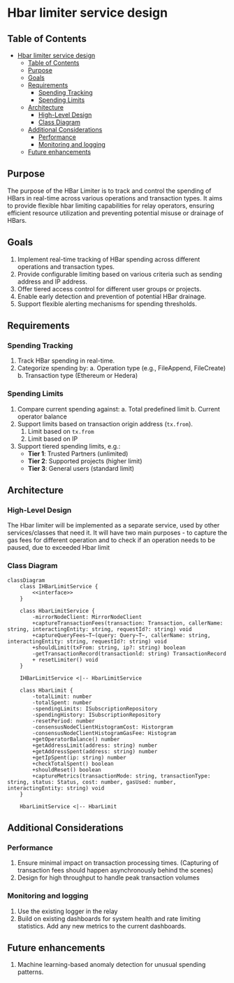 # Hbar limiter service design

## Table of Contents
- [Hbar limiter service design](#hbar-limiter-service-design)
  - [Table of Contents](#table-of-contents)
  - [Purpose](#purpose)
  - [Goals](#goals)
  - [Requirements](#requirements)
    - [Spending Tracking](#spending-tracking)
    - [Spending Limits](#spending-limits)
  - [Architecture](#architecture)
    - [High-Level Design](#high-level-design)
    - [Class Diagram](#class-diagram)
  - [Additional Considerations](#additional-considerations)
    - [Performance](#performance)
    - [Monitoring and logging](#monitoring-and-logging)
  - [Future enhancements](#future-enhancements)

## Purpose

The purpose of the HBar Limiter is to track and control the spending of HBars in real-time across various operations and transaction types. It aims to provide flexible hbar limiting capabilities for relay operators, ensuring efficient resource utilization and preventing potential misuse or drainage of HBars.

## Goals

1. Implement real-time tracking of HBar spending across different operations and transaction types.
2. Provide configurable limiting based on various criteria such as sending address and IP address.
3. Offer tiered access control for different user groups or projects.
4. Enable early detection and prevention of potential HBar drainage.
5. Support flexible alerting mechanisms for spending thresholds.

## Requirements
### Spending Tracking

1. Track HBar spending in real-time.
2. Categorize spending by:
   a. Operation type (e.g., FileAppend, FileCreate)
   b. Transaction type (Ethereum or Hedera)

### Spending Limits

1. Compare current spending against:
   a. Total predefined limit
   b. Current operator balance
2. Support limits based on transaction origin address (`tx.from`).  
   1. Limit based on `tx.from`
   2. Limit based on IP
3. Support tiered spending limits, e.g.:
   - **Tier 1**: Trusted Partners (unlimited)
   - **Tier 2**: Supported projects (higher limit)
   - **Tier 3**: General users (standard limit)

## Architecture

### High-Level Design
The Hbar limiter will be implemented as a separate service, used by other services/classes that need it. It will have two main purposes - to capture the gas fees for different operation and to check if an operation needs to be paused, due to exceeded Hbar limit

### Class Diagram
```mermaid
classDiagram
    class IHBarLimitService {
        <<interface>>
    }
    
    class HbarLimitService {
        -mirrorNodeClient: MirrorNodeClient
        +captureTransactionFees(transaction: Transaction, callerName: string, interactingEntity: string, requestId?: string) void
        +captureQueryFees~T~(query: Query~T~, callerName: string, interactingEntity: string, requestId?: string) void
        +shouldLimit(txFrom: string, ip?: string) boolean
        -getTransactionRecord(transactionld: string) TransactionRecord 
        + resetLimiter() void
    }
    
    IHBarLimitService <|-- HbarLimitService

    class HbarLimit {
        -totalLimit: number
        -totalSpent: number
        -spendingLimits: ISubscriptionRepository
        -spendingHistory: ISubscriptionRepository
        -resetPeriod: number
        -consensusNodeClientHistogramCost: Historgram
        -consensusNodeClientHistogramGasFee: Histogram
        +getOperatorBalance() number
        +getAddressLimit(address: string) number
        +getAddressSpent(address: string) number
        +getIpSpent(ip: string) number
        +checkTotalSpent() boolean
        +shouldReset() boolean
        +captureMetrics(transactionMode: string, transactionType: string, status: Status, cost: number, gasUsed: number, interactingEntity: string) void
    }

    HbarLimitService <|-- HbarLimit
```

## Additional Considerations
### Performance 

1. Ensure minimal impact on transaction processing times. (Capturing of transaction fees should happen asynchronously behind the scenes)
2. Design for high throughput to handle peak transaction volumes

### Monitoring and logging
1. Use the existing logger in the relay
2. Build on existing dashboards for system health and rate limiting statistics. Add any new metrics to the current dashboards.

## Future enhancements
1. Machine learning-based anomaly detection for unusual spending patterns.
